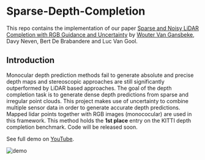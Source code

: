 # Sparse-Depth-Completion
This repo contains the implementation of our paper [Sparse and Noisy LiDAR Completion with RGB Guidance and Uncertainty](https://arxiv.org/pdf/1902.05356.pdf) by [Wouter Van Gansbeke](https://github.com/wvangansbeke), Davy Neven, Bert De Brabandere and Luc Van Gool.

## Introduction
Monocular depth prediction methods fail to generate absolute and precise depth maps and stereoscopic approaches are still significantly outperformed by LiDAR based approaches. The goal of the depth completion task is to generate dense depth predictions from sparse and irregular point clouds. This project makes use of uncertainty to combine multiple sensor data in order to generate accurate depth predictions. Mapped lidar points together with RGB images (monococular) are used in this framework. This method holds the **1st place** entry on the KITTI depth completion benchmark. Code will be released soon.

See full demo on [YouTube](https://www.youtube.com/watch?v=Kr0W7io5rHw&feature=youtu.be). 

![demo](https://user-images.githubusercontent.com/9694230/51806092-db766c00-2275-11e9-8de0-888bed0fc9e8.gif)
